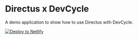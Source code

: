 # Directus x DevCycle

A demo application to show how to use Directus with DevCycle.

[![Deploy to Netlify](https://www.netlify.com/img/deploy/button.svg)](https://app.netlify.com/start/deploy?repository=https://github.com/andrewdmaclean/devcycle-directus)


